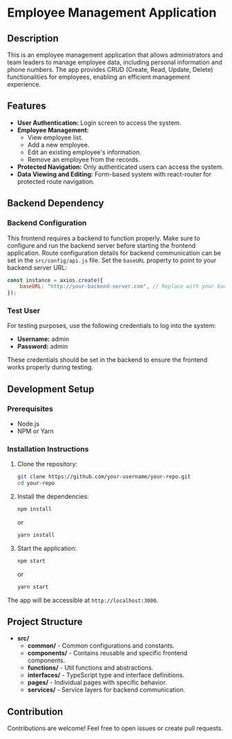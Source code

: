# Employee Management Application

## Description

This is an employee management application that allows administrators and team leaders to manage employee data, including personal information and phone numbers. The app provides CRUD (Create, Read, Update, Delete) functionalities for employees, enabling an efficient management experience.

## Features

- **User Authentication:** Login screen to access the system.
- **Employee Management:**
    - View employee list.
    - Add a new employee.
    - Edit an existing employee's information.
    - Remove an employee from the records.
- **Protected Navigation:** Only authenticated users can access the system.
- **Data Viewing and Editing:** Form-based system with react-router for protected route navigation.

## Backend Dependency

### Backend Configuration

This frontend requires a backend to function properly. Make sure to configure and run the backend server before starting the frontend application. Route configuration details for backend communication can be set in the `src/config/api.js` file. Set the `baseURL` property to point to your backend server URL:

```javascript
const instance = axios.create({
    baseURL: "http://your-backend-server.com", // Replace with your backend API hostname
});
```

### Test User

For testing purposes, use the following credentials to log into the system:

- **Username:** admin
- **Password:** admin

These credentials should be set in the backend to ensure the frontend works properly during testing.

## Development Setup

### Prerequisites
- Node.js
- NPM or Yarn

### Installation Instructions

1. Clone the repository:
   ```bash
   git clone https://github.com/your-username/your-repo.git
   cd your-repo
   ```

2. Install the dependencies:
   ```bash
   npm install
   ```
   or
   ```bash
   yarn install
   ```

3. Start the application:
   ```bash
   npm start
   ```
   or
   ```bash
   yarn start
   ```

The app will be accessible at `http://localhost:3000`.

## Project Structure

- **src/**
    - **common/** - Common configurations and constants.
    - **components/** - Contains reusable and specific frontend components.
    - **functions/** - Util functions and abstractions.
    - **interfaces/** - TypeScript type and interface definitions.
    - **pages/** - Individual pages with specific behavior.
    - **services/** - Service layers for backend communication.

## Contribution

Contributions are welcome! Feel free to open issues or create pull requests.
